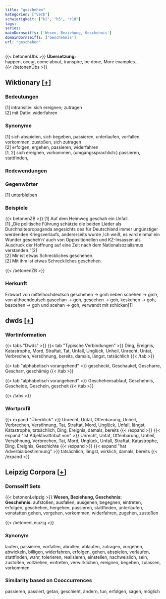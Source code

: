 ```yaml
---
title: "geschehen"
kategorien: ["Verb"]
schwierigkeit: ["k2", "h5", "r10"]
tags:
series:
mainDornseiffs: ['Wesen, Beziehung, Geschehnis']
domainDornseiffs: ['Geschehnis']
url: "geschehen"
---
```


{{< betonenÜbs >}}
**Übersetzung:**  
happen, occur, come about, transpire, be done, More examples...  
{{< /betonenÜbs >}}

## Wiktionary [[+](https://de.wiktionary.org/wiki/geschehen)]

### Bedeutungen
[1] intransitiv: sich ereignen; zutragen  
[2] mit Dativ: widerfahren  

### Synonyme
[1] sich abspielen, sich begeben, passieren, unterlaufen, vorfallen, vorkommen, zustoßen, sich zutragen  
[2] erfolgen, ergehen, passieren, widerfahren  
[1, 2] sich ereignen, vorkommen, (umgangssprachlich:) passieren, stattfinden,  

### Redewendungen

### Gegenwörter
[1] unterbleiben  

### Beispiele
{{< betonenZB >}}
[1] Auf dem Heimweg geschah ein Unfall.  
[1] „Die politische Führung schätzte die beiden Lieder als Durchhaltepropaganda angesichts des für Deutschland immer ungünstiger werdenden Kriegsverlaufs, andererseits wurde ‚Ich weiß, es wird einmal ein Wunder gescheh’n‘ auch von Oppositionellen und KZ-Insassen als Ausdruck der Hoffnung auf eine Zeit nach dem Nationalsozialismus verstanden.“[2]  
[2] Mir ist etwas Schreckliches geschehen.  
[2] Mit ihm ist etwas Schreckliches geschehen.  

{{< /betonenZB >}}
### Herkunft
Erbwort von mittelhochdeutsch geschehen → gmh neben schehen → gmh, von althochdeutsch gascehan → goh, gescehen → goh, keskehen → goh, bescehen → goh und scehan → goh, verwandt mit schicken[1]  



## dwds [[+](https://www.dwds.de/wb/geschehen)]

### Wortinformation
{{< tabs "Dwds" >}}
{{< tab "Typische Verbindungen" >}}
Ding, Ereignis, Katastrophe, Mord, Straftat, Tat, Unfall, Unglück, Unheil, Unrecht, Untat, Verbrechen, Versöhnung, bereits, damals, längst, tatsächlich
{{< /tab >}}

{{< tab "alphabetisch vorangehend" >}}
gescheckt, Geschaukel, Gescharre, Gescharr, geschämig
{{< /tab >}}

{{< tab "alphabetisch vorangehend" >}}
Geschehensablauf, Geschehnis, Gescheide, Geschein, gescheit
{{< /tab >}}

{{< /tabs >}}

### Wortprofil
{{< expand "Überblick" >}} Unrecht, Untat, Offenbarung, Unheil, Verbrechen, Versöhnung, Tat, Straftat, Mord, Unglück, Unfall, längst, Katastrophe, tatsächlich, Ding, Ereignis, damals, bereits {{< /expand >}}
{{< expand "ist Adjektivattribut von" >}} Unrecht, Untat, Offenbarung, Unheil, Versöhnung, Verbrechen, Tat, Mord, Unglück, Unfall, Straftat, Katastrophe, Ding, Ereignis, Geschichte {{< /expand >}}
{{< expand "hat Adverbialbestimmung" >}} tatsächlich, längst, wirklich, damals, bereits {{< /expand >}}

## Leipzig Corpora [[+](https://corpora.uni-leipzig.de/en/res?word=geschehen&corpusId=deu_newscrawl-public_2018)]

### Dornseiff Sets
{{< betonenLeipzig >}}
**Wesen, Beziehung, Geschehnis:**  
**Geschehnis:** aufstoßen, ausfallen, ausgehen, begegnen, eintreten, erfolgen, geschehen, hergehen, passieren, stattfinden, unterlaufen, vonstatten gehen, vorgehen, vorkommen, widerfahren, zugehen, zustoßen  

{{< /betonenLeipzig >}}

### Synonym
laufen, passieren, vorfallen, abrollen, ablaufen, zutragen, vorgehen, abwickeln, billigen, widerfahren, erfolgen, gehen, abspielen, verlaufen, stattfinden, wahr, tolerieren, realisieren, einstellen, nachweislich, sein, zustoßen, vollziehen, eintreten, verwirklichen, ereignen, begeben, zulassen, vorkommen


### Similarity based on Cooccurrences
passieren, passiert, getan, geschieht, ändern, tun, erfolgen, sagen, möglich

